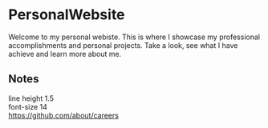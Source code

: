 # PersonalWebsite

Welcome to my personal webiste. This is where I showcase my professional accomplishments and personal projects. Take a look, see what I have achieve and learn more about me.

## Notes
line height 1.5\
font-size 14\
https://github.com/about/careers
